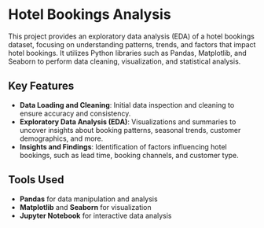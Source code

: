 # Hotel Bookings Analysis

This project provides an exploratory data analysis (EDA) of a hotel bookings dataset, focusing on understanding patterns, trends, and factors that impact hotel bookings. It utilizes Python libraries such as Pandas, Matplotlib, and Seaborn to perform data cleaning, visualization, and statistical analysis.

## Key Features

- **Data Loading and Cleaning**: Initial data inspection and cleaning to ensure accuracy and consistency.
- **Exploratory Data Analysis (EDA)**: Visualizations and summaries to uncover insights about booking patterns, seasonal trends, customer demographics, and more.
- **Insights and Findings**: Identification of factors influencing hotel bookings, such as lead time, booking channels, and customer type.

## Tools Used

- **Pandas** for data manipulation and analysis
- **Matplotlib** and **Seaborn** for visualization
- **Jupyter Notebook** for interactive data analysis






